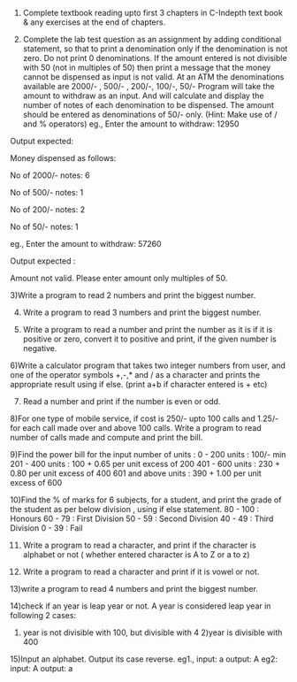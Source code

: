 1) Complete textbook reading upto first 3 chapters in C-Indepth text book & any exercises at the end of chapters.


2) Complete the lab test question as an assignment by adding conditional statement, so that to print a denomination only if the denomination is not zero. Do not print 0 denominations.
If the amount entered is not divisible with 50 (not in multiples of 50) then print a message that the money cannot be dispensed as input is not valid.
At an ATM the denominations available are 2000/- , 500/- , 200/-, 100/-, 50/-
Program will take the amount to withdraw as an input. And will calculate and display the number of notes of each denomination to be dispensed. The amount should be entered as denominations of 50/- only. (Hint: Make use of / and % operators)
eg., Enter the amount to withdraw: 12950

Output expected:

Money dispensed as follows:

No of 2000/- notes: 6

No of 500/- notes: 1

No of 200/- notes: 2

No of 50/- notes: 1

eg., Enter the amount to withdraw: 57260

Output expected :

Amount not valid. Please enter amount only multiples of 50.


3)Write a program to read 2 numbers and print the biggest number.



4) Write a program to read 3 numbers and print the biggest number.



5) Write a program to read a number and print the number as it is if it is positive or zero, convert it to positive and print, if the given number is negative.



6)Write a calculator program that takes two integer numbers from user, and one of the operator symbols +,-,* and / as a character and prints the appropriate result using if else.  (print a+b if character entered is + etc)


7) Read a number and print if the number is even or odd.



8)For one type of mobile service, if cost is 250/- upto 100 calls and 1.25/- for each call made over and above 100 calls. Write a program to read number of calls made and compute and print the bill.


9)Find the power bill for the input number of units :
0 - 200 units : 100/- min
201 - 400 units : 100 + 0.65 per unit excess of 200
401 - 600 units : 230 + 0.80 per unit excess of 400
601 and above units : 390 + 1.00 per unit excess of 600


10)Find the % of marks for 6 subjects, for a student, and print the grade of the student as per below division , using if else statement.
80 - 100        : Honours
60 - 79         : First Division
50 - 59         : Second Division
40 - 49         : Third Division
0 - 39          : Fail


11) Write a program to read a character, and print if the character is alphabet or not ( whether entered character is A to Z or a to z)


12) Write a program to read a character and print if it is vowel or not.


13)write a program to read 4 numbers and print the biggest number.


14)check if an year is leap year or not. A year is considered leap year in following 2 cases:
1) year is not divisible with 100, but divisible with 4
2)year is divisible with 400


15)Input an alphabet. Output its case reverse.
eg1., input: a
output: A
eg2:
input: A
output: a

